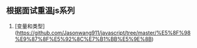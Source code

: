 ## 根据面试重温js系列
1. [变量和类型] (https://github.com/Jasonwang911/javascript/tree/master/%E5%8F%98%E9%87%8F%E5%92%8C%E7%B1%BB%E5%9E%8B)